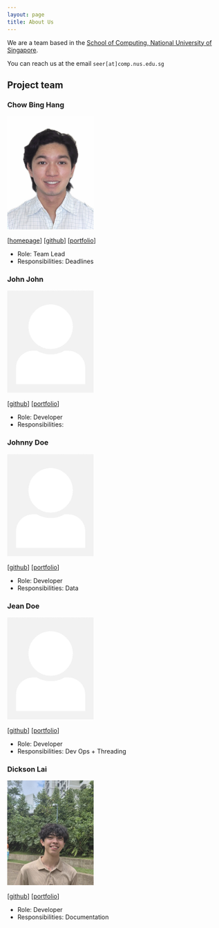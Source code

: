 ```yaml
---
layout: page
title: About Us
---
```


We are a team based in the [School of Computing, National University of Singapore](https://www.comp.nus.edu.sg).

You can reach us at the email `seer[at]comp.nus.edu.sg`

## Project team

### Chow Bing Hang

<img src="images/binghangc.png" width="200px">

[[homepage](http://www.comp.nus.edu.sg/~damithch)]
[[github](https://github.com/binghangc)]
[[portfolio](team/johndoe.md)]

* Role: Team Lead
* Responsibilities: Deadlines

### John John


<img src="images/johndoe.png" width="200px">

[[github](http://github.com/johndoe)]
[[portfolio](team/johndoe.md)]

* Role: Developer
* Responsibilities: 

### Johnny Doe

<img src="images/johndoe.png" width="200px">

[[github](http://github.com/johndoe)] [[portfolio](team/johndoe.md)]

* Role: Developer
* Responsibilities: Data

### Jean Doe

<img src="images/johndoe.png" width="200px">

[[github](http://github.com/johndoe)]
[[portfolio](team/johndoe.md)]

* Role: Developer
* Responsibilities: Dev Ops + Threading

### Dickson Lai

<img src="images/dicksonlai29.png" width="200px">

[[github](http://github.com/Dicksonlai29)]
[[portfolio](team/johndoe.md)]

* Role: Developer
* Responsibilities: Documentation
